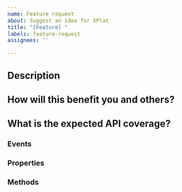 ```yaml
---
name: Feature request
about: Suggest an idea for XPlat
title: "[Feature] "
labels: feature-request
assignees: ''

---
```


## Description
<!-- Please describe the idea you'd like to see implemented -->

## How will this benefit you and others?
<!-- Please describe what benefit the introduction of the feature will bring to your project -->

## What is the expected API coverage?
<!-- Please provide a list of the events and methods expected in the covered API you'd expect to see implemented -->

### Events
<!-- e.g. `ItemSelectedEventArgs ItemSelected` -->

### Properties
<!-- e.g. `string FileName { get; set; }` -->

### Methods
<!-- e.g. `Task<IStorageFile> CaptureFileAsync()` -->
